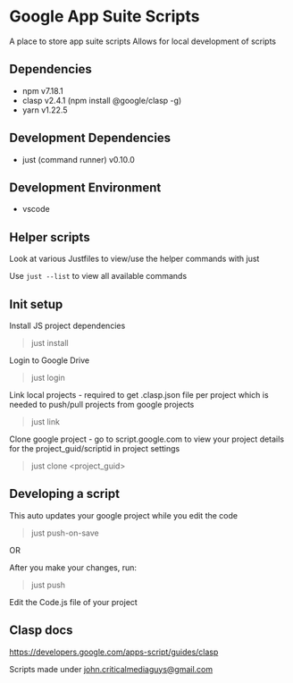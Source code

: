 
# Google App Suite Scripts

A place to store app suite scripts
Allows for local development of scripts

## Dependencies
- npm v7.18.1
- clasp v2.4.1 (npm install @google/clasp -g)
- yarn v1.22.5

## Development Dependencies
- just (command runner) v0.10.0

## Development Environment
- vscode

## Helper scripts
Look at various Justfiles to view/use the helper commands with just <cmd>

Use `just --list` to view all available commands

## Init setup

Install JS project dependencies
> just install

Login to Google Drive
> just login

Link local projects - required to get .clasp.json file per project which is needed to push/pull projects from google projects
> just link

Clone google project - go to script.google.com to view your project details for the project_guid/scriptid in project settings
> just clone <subfolder> <project_guid>

## Developing a script
This auto updates your google project while you edit the code
> just push-on-save <subfolder>

OR

After you make your changes, run:
> just push <subfolder>

Edit the Code.js file of your project

## Clasp docs
https://developers.google.com/apps-script/guides/clasp

Scripts made under john.criticalmediaguys@gmail.com

